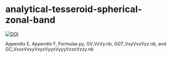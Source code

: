 # analytical-tesseroid-spherical-zonal-band

[![DOI](https://zenodo.org/badge/519137726.svg)](https://zenodo.org/badge/latestdoi/519137726)

Appendix E, Appendix F, Formulas.py, GV_VxVy.nb, GGT_VxyVxzVyz.nb, and GC_VxxxVxxyVxyzVyyxVyyyVzzxVzzy.nb
